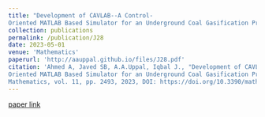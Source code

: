 ```yaml
---
title: "Development of CAVLAB--A Control-
Oriented MATLAB Based Simulator for an Underground Coal Gasification Process"
collection: publications
permalink: /publication/J28
date: 2023-05-01
venue: 'Mathematics'
paperurl: 'http://aauppal.github.io/files/J28.pdf'
citation: 'Ahmed A, Javed SB, A.A.Uppal, Iqbal J., "Development of CAVLAB--A Control-
Oriented MATLAB Based Simulator for an Underground Coal Gasification Process",
Mathematics, vol. 11, pp. 2493, 2023, DOI: https://doi.org/10.3390/math11112493.'
---
```

[](http://aauppal.github.io/files/J28.pdf)
[paper link](https://doi.org/10.3390/math11112493)
